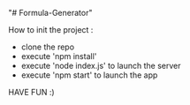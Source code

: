 "# Formula-Generator" 

How to init the project :
- clone the repo
- execute 'npm install'
- execute 'node index.js' to launch the server
- execute 'npm start' to launch the app

HAVE FUN :)
